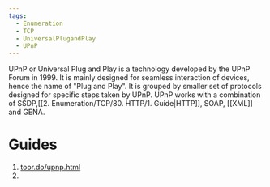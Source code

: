 ```yaml
---
tags:
  - Enumeration
  - TCP
  - UniversalPlugandPlay
  - UPnP
---
```

UPnP or Universal Plug and Play is a technology developed by the UPnP Forum in 1999. It is mainly designed for seamless interaction of devices, hence the name of "Plug and Play". It is grouped by smaller set of protocols designed for specific steps taken by UPnP. UPnP works with a combination of SSDP,[[2. Enumeration/TCP/80. HTTP/1. Guide|HTTP]], SOAP, [[XML]] and GENA.


# Guides

1. [toor.do/upnp.html](https://toor.do/upnp.html)
2. 
